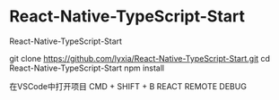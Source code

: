 # React-Native-TypeScript-Start
React-Native-TypeScript-Start


git clone https://github.com/lyxia/React-Native-TypeScript-Start.git
cd React-Native-TypeScript-Start
npm install

在VSCode中打开项目
CMD + SHIFT + B
REACT REMOTE DEBUG
